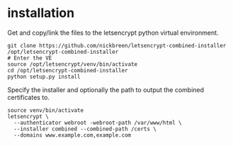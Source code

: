 # installation

Get and copy/link the files to the letsencrypt python virtual environment.
```
git clone https://github.com/nickbreen/letsencrypt-combined-installer /opt/letsencrypt-combined-installer
# Enter the VE
source /opt/letsencrypt/venv/bin/activate
cd /opt/letsencrypt-combined-installer
python setup.py install
```

Specify the installer and optionally the path to output the combined certificates to.

```
source venv/bin/activate
letsencrypt \
  --authenticator webroot -webroot-path /var/www/html \
  --installer combined --combined-path /certs \
  --domains www.example.com,example.com
```
